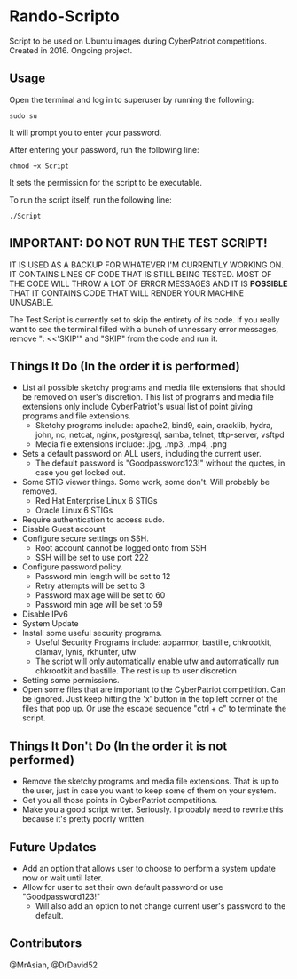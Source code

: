 # Rando-Scripto
Script to be used on Ubuntu images during CyberPatriot competitions. Created in 2016. Ongoing project.


Usage
-----
Open the terminal and log in to superuser by running the following:
```shell
sudo su
```
It will prompt you to enter your password.

After entering your password, run the following line:
```shell
chmod +x Script
```
It sets the permission for the script to be executable.

To run the script itself, run the following line:
```shell
./Script
```

IMPORTANT: DO NOT RUN THE TEST SCRIPT!
--------------------------------------
IT IS USED AS A BACKUP FOR WHATEVER I'M CURRENTLY WORKING ON. IT CONTAINS LINES OF CODE THAT IS STILL BEING TESTED. MOST OF THE CODE WILL THROW A LOT OF ERROR MESSAGES AND IT IS **POSSIBLE** THAT IT CONTAINS CODE THAT WILL RENDER YOUR MACHINE UNUSABLE.

The Test Script is currently set to skip the entirety of its code. If you really want to see the terminal filled with a bunch of unnessary error messages, remove ": <<'SKIP'" and "SKIP" from the code and run it.


Things It Do (In the order it is performed)
-------------------------------------------
  - List all possible sketchy programs and media file extensions that should be removed on user's discretion. This list of programs and media file extensions only include CyberPatriot's usual list of point giving programs and file extensions.
      - Sketchy programs include:
          apache2, bind9, cain, cracklib, hydra, john, nc, netcat, nginx, postgresql, samba, telnet, tftp-server, vsftpd
      - Media file extensions include:
          .jpg, .mp3, .mp4, .png
  - Sets a default password on ALL users, including the current user.
      - The default password is "Goodpassword123!" without the quotes, in case you get locked out.
  - Some STIG viewer things. Some work, some don't. Will probably be removed.
      - Red Hat Enterprise Linux 6 STIGs
      - Oracle Linux 6 STIGs
  - Require authentication to access sudo.
  - Disable Guest account
  - Configure secure settings on SSH.
      - Root account cannot be logged onto from SSH
      - SSH will be set to use port 222
  - Configure password policy.
      - Password min length will be set to 12
      - Retry attempts will be set to 3
      - Password max age will be set to 60
      - Password min age will be set to 59
  - Disable IPv6
  - System Update
  - Install some useful security programs.
      - Useful Security Programs include:
          apparmor, bastille, chkrootkit, clamav, lynis, rkhunter, ufw
      - The script will only automatically enable ufw and automatically run chkrootkit and bastille. The rest is up to user discretion
  - Setting some permissions.
  - Open some files that are important to the CyberPatriot competition. Can be ignored. Just keep hitting the 'x' button in the top left corner of the files that pop up. Or use the escape sequence "ctrl + c" to terminate the script.


Things It Don't Do (In the order it is not performed)
-----------------------------------------------------
  - Remove the sketchy programs and media file extensions. That is up to the user, just in case you want to keep some of them on your system.
  - Get you all those points in CyberPatriot competitions.
  - Make you a good script writer. Seriously. I probably need to rewrite this because it's pretty poorly written.
  
  
Future Updates
--------------
  - Add an option that allows user to choose to perform a system update now or wait until later.
  - Allow for user to set their own default password or use "Goodpassword123!"
      - Will also add an option to not change current user's password to the default.


Contributors
------------
@MrAsian, @DrDavid52
